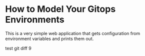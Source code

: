 # How to Model Your Gitops Environments

This is a very simple web application that gets configuration from environment variables and prints them out.

test git diff 9
